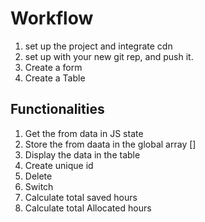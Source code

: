 # Workflow

1. set up the project and integrate cdn
2. set up with your new git rep, and push it.
3. Create a form
4. Create a Table

## Functionalities

1. Get the from data in JS state
2. Store the from daata in the global array []
3. Display the data in the table
4. Create unique id
5. Delete
6. Switch
7. Calculate total saved hours
8. Calculate total Allocated hours
